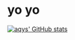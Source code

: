 # yo yo


[![aqys' GitHub stats](https://github-readme-stats.vercel.app/api?username=aqys&show_icons=true&theme=gotham )](https://github.com/anuraghazra/github-readme-stats)
